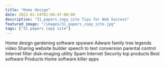 ```yaml
---
title: "Home design"
date: 2022-01-24T01:04:47-08:00
description: "31_papers_copy_site Tips for Web Success"
featured_image: "/images/31_papers_copy_site.jpg"
tags: ["31 papers copy site"]
---
```


Home design
gardening software
spyware
Adware
family tree legends
video Sharing
website builder
speech to text conversion
parental control
Internet filter
disk-imaging utility
Spam
Internet Security
top products
Best software Products
Home software
killer apps

